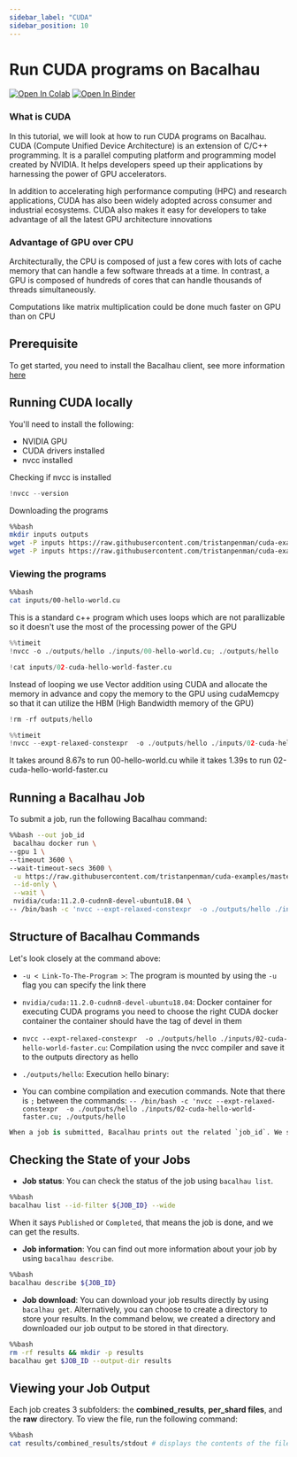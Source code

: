 ```yaml
---
sidebar_label: "CUDA"
sidebar_position: 10
---
```

# Run CUDA programs on Bacalhau

[![Open In Colab](https://colab.research.google.com/assets/colab-badge.svg)](https://colab.research.google.com/github/bacalhau-project/examples/blob/main/workload-onboarding/CUDA/index.ipynb)
[![Open In Binder](https://mybinder.org/badge.svg)](https://mybinder.org/v2/gh/bacalhau-project/examples/HEAD?labpath=workload-onboarding/CUDA/index.ipynb)

### What is CUDA

In this tutorial, we will look at how to run CUDA programs on Bacalhau. CUDA (Compute Unified Device Architecture) is an extension of C/C++ programming. It is a parallel computing platform and programming model created by NVIDIA. It helps developers speed up their applications by harnessing the power of GPU accelerators.

In addition to accelerating high performance computing (HPC) and research applications, CUDA has also been widely adopted across consumer and industrial ecosystems. CUDA also makes it easy for developers to take advantage of all the latest GPU architecture innovations

### Advantage of GPU over CPU
Architecturally, the CPU is composed of just a few cores with lots of cache memory that can handle a few software threads at a time. In contrast, a GPU is composed of hundreds of cores that can handle thousands of threads simultaneously.

Computations like matrix multiplication could be done much faster on GPU than on CPU


## Prerequisite

To get started, you need to install the Bacalhau client, see more information [here](https://docs.bacalhau.org/getting-started/installation)

## Running CUDA locally

You'll need to install the following:
- NVIDIA GPU
- CUDA drivers installed
- nvcc installed

Checking if nvcc is installed


```python
!nvcc --version
```

Downloading the programs


```bash
%%bash
mkdir inputs outputs
wget -P inputs https://raw.githubusercontent.com/tristanpenman/cuda-examples/master/00-hello-world.cu
wget -P inputs https://raw.githubusercontent.com/tristanpenman/cuda-examples/master/02-cuda-hello-world-faster.cu
```

### Viewing the programs


```bash
%%bash
cat inputs/00-hello-world.cu
```

This is a standard c++ program which uses loops which are not parallizable so it doesn't use the most of the processing power of the GPU


```python
%%timeit
!nvcc -o ./outputs/hello ./inputs/00-hello-world.cu; ./outputs/hello
```


```python
!cat inputs/02-cuda-hello-world-faster.cu
```

Instead of looping we use Vector addition using CUDA and allocate the memory in advance and copy the memory to the GPU
using cudaMemcpy so that it can utilize the HBM (High Bandwidth memory of the GPU)


```python
!rm -rf outputs/hello
```


```python
%%timeit
!nvcc --expt-relaxed-constexpr  -o ./outputs/hello ./inputs/02-cuda-hello-world-faster.cu; ./outputs/hello
```

It takes around 8.67s to run 
00-hello-world.cu
while it takes 1.39s to run
02-cuda-hello-world-faster.cu


## Running a Bacalhau Job

To submit a job, run the following Bacalhau command:


```bash
%%bash --out job_id
 bacalhau docker run \
--gpu 1 \
--timeout 3600 \
--wait-timeout-secs 3600 \
 -u https://raw.githubusercontent.com/tristanpenman/cuda-examples/master/02-cuda-hello-world-faster.cu \
 --id-only \
 --wait \
 nvidia/cuda:11.2.0-cudnn8-devel-ubuntu18.04 \
-- /bin/bash -c 'nvcc --expt-relaxed-constexpr  -o ./outputs/hello ./inputs/02-cuda-hello-world-faster.cu; ./outputs/hello '
```

## Structure of Bacalhau Commands

Let's look closely at the command above:

* `-u < Link-To-The-Program >`: The program is mounted by using the `-u` flag you can specify the link there

* `nvidia/cuda:11.2.0-cudnn8-devel-ubuntu18.04`: Docker container for executing CUDA programs you need to choose the right CUDA docker container the container should have the tag of devel in them

* `nvcc --expt-relaxed-constexpr  -o ./outputs/hello ./inputs/02-cuda-hello-world-faster.cu`: Compilation using the nvcc compiler and save it to the outputs directory as hello

* `./outputs/hello`: Execution hello binary: 
* You can combine compilation and execution commands. Note that there is `;` between the commands:
`-- /bin/bash -c 'nvcc --expt-relaxed-constexpr  -o ./outputs/hello ./inputs/02-cuda-hello-world-faster.cu; ./outputs/hello `



```python
When a job is submitted, Bacalhau prints out the related `job_id`. We store that in an environment variable so that we can reuse it later on.
```

## Checking the State of your Jobs

- **Job status**: You can check the status of the job using `bacalhau list`. 


```bash
%%bash
bacalhau list --id-filter ${JOB_ID} --wide
```

When it says `Published` or `Completed`, that means the job is done, and we can get the results.

- **Job information**: You can find out more information about your job by using `bacalhau describe`.



```bash
%%bash
bacalhau describe ${JOB_ID}
```

- **Job download**: You can download your job results directly by using `bacalhau get`. Alternatively, you can choose to create a directory to store your results. In the command below, we created a directory and downloaded our job output to be stored in that directory.


```bash
%%bash
rm -rf results && mkdir -p results
bacalhau get $JOB_ID --output-dir results
```

## Viewing your Job Output

Each job creates 3 subfolders: the **combined_results**, **per_shard files**, and the **raw** directory. To view the file, run the following command:


```bash
%%bash
cat results/combined_results/stdout # displays the contents of the file
```
